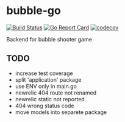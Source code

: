 # bubble-go

[![Build Status](https://travis-ci.com/server-may-cry/bubble-go.svg?branch=master)](https://travis-ci.com/server-may-cry/bubble-go)
[![Go Report Card](https://goreportcard.com/badge/github.com/server-may-cry/bubble-go)](https://goreportcard.com/report/github.com/server-may-cry/bubble-go)
[![codecov](https://codecov.io/gh/server-may-cry/bubble-go/branch/master/graph/badge.svg)](https://codecov.io/gh/server-may-cry/bubble-go)

Backend for bubble shooter game

## TODO

* increase test coverage
* split 'application' package
* use ENV only in main.go
* newrelic 404 route not renamed
* newrelic static not reported
* 404 wrong status code
* move models into separete package
